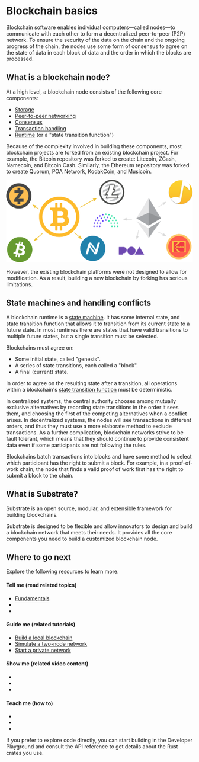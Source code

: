 # Blockchain basics

Blockchain software enables individual computers—called nodes—to communicate with each other to form a decentralized peer-to-peer (P2P) network.
To ensure the security of the data on the chain and the ongoing progress of the chain, the nodes use some form of consensus to agree on the state of data in each block of data and the order in which the blocks are processed.

## What is a blockchain node?

At a high level, a blockchain node consists of the following core components:

- [Storage](../architecture#storage)
- [Peer-to-peer networking](https://libp2p.io)
- [Consensus](../consensus)
- [Transaction handling](../transaction)
- [Runtime](/v3/concepts/runtime) (or a "state transition function")

Because of the complexity involved in building these components, most blockchain projects are forked from an existing blockchain project.
For example, the Bitcoin repository was forked to create: Litecoin, ZCash, Namecoin, and Bitcoin Cash. Similarly, the Ethereum repository was forked to create Quorum, POA Network, KodakCoin, and Musicoin.

![Blockchain forks](../../img/tutorials/01-create-your-first-chain/forks.png)

However, the existing blockchain platforms were not designed to allow for modification.
As a result, building a new blockchain by forking has serious limitations.

## State machines and handling conflicts

A blockchain runtime is a [state machine](https://en.wikipedia.org/wiki/Finite-state_machine). 
It has some internal state, and state transition function that allows it to transition from its current state to a future state. 
In most runtimes there are states that have valid transitions to multiple future states, but a single transition must be selected.

Blockchains must agree on:

- Some initial state, called "genesis".
- A series of state transitions, each called a "block".
- A final (current) state.

In order to agree on the resulting state after a transition, all operations within a blockchain's [state transition function](/v3/concepts/runtime) must be deterministic.

In centralized systems, the central authority chooses among mutually exclusive alternatives by recording state transitions in the order it sees them, and choosing the first of the competing alternatives when a conflict arises. 
In decentralized systems, the nodes will see transactions in different orders, and thus they must use a more elaborate method to exclude transactions. 
As a further complication, blockchain networks strive to be fault tolerant, which means that they should continue to provide consistent data even if some participants are not following the rules.

Blockchains batch transactions into blocks and have some method to select which participant has the right to submit a block. 
For example, in a proof-of-work chain, the node that finds a valid proof of work first has the right to submit a block to the chain.

## What is Substrate?

Substrate is an open source, modular, and extensible framework for building blockchains.

Substrate is designed to be flexible and allow innovators to design and build a blockchain network that meets their needs.
It provides all the core components you need to build a customized blockchain node.

## Where to go next

Explore the following resources to learn more.

#### Tell me (read related topics)

* [Fundamentals](./index.md)
* 
* 

#### Guide me (related tutorials)

* [Build a local blockchain](../../tutorials/01-build-local-blockchain.md)
* [Simulate a two-node network](../../tutorials/02-simulate-network.md)
* [Start a private network](../../tutorials/03-private-network.md)

#### Show me (related video content)

* 
* 
* 

#### Teach me (how to)

* 
* 
* 

If you prefer to explore code directly, you can start building in the Developer Playground and consult the API reference to get details about the Rust crates you use.
